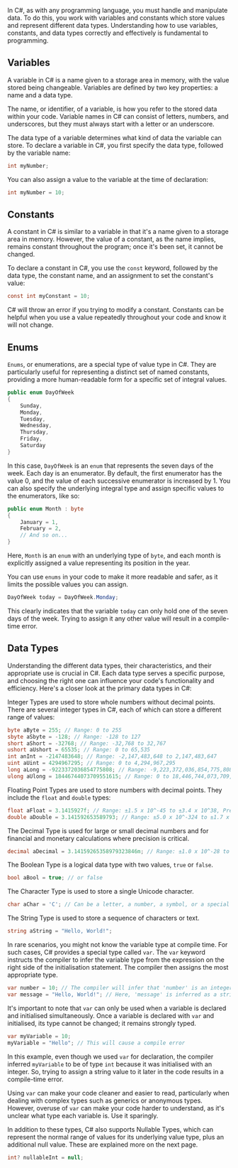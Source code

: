 In C#, as with any programming language, you must handle and manipulate data. To do this, you work with variables and constants which store values and represent different data types. Understanding how to use variables, constants, and data types correctly and effectively is fundamental to programming.

## Variables

A variable in C# is a name given to a storage area in memory, with the value stored being changeable. Variables are defined by two key properties: a name and a data type.

The name, or identifier, of a variable, is how you refer to the stored data within your code. Variable names in C# can consist of letters, numbers, and underscores, but they must always start with a letter or an underscore.

The data type of a variable determines what kind of data the variable can store. To declare a variable in C#, you first specify the data type, followed by the variable name:

```csharp
int myNumber;
```

You can also assign a value to the variable at the time of declaration:

```csharp
int myNumber = 10;
```

## Constants

A constant in C# is similar to a variable in that it's a name given to a storage area in memory. However, the value of a constant, as the name implies, remains constant throughout the program; once it's been set, it cannot be changed.

To declare a constant in C#, you use the `const` keyword, followed by the data type, the constant name, and an assignment to set the constant's value:

```csharp
const int myConstant = 10;
```

C# will throw an error if you trying to modify a constant. Constants can be helpful when you use a value repeatedly throughout your code and know it will not change.

## Enums

`Enums`, or enumerations, are a special type of value type in C#. They are particularly useful for representing a distinct set of named constants, providing a more human-readable form for a specific set of integral values.

```csharp
public enum DayOfWeek 
{
    Sunday,
    Monday,
    Tuesday,
    Wednesday,
    Thursday,
    Friday,
    Saturday
}
```

In this case, `DayOfWeek` is an `enum` that represents the seven days of the week. Each day is an enumerator. By default, the first enumerator has the value 0, and the value of each successive enumerator is increased by 1. You can also specify the underlying integral type and assign specific values to the enumerators, like so:

```csharp
public enum Month : byte
{
    January = 1,
    February = 2,
    // And so on...
}
```

Here, `Month` is an `enum` with an underlying type of `byte`, and each month is explicitly assigned a value representing its position in the year.

You can use `enums` in your code to make it more readable and safer, as it limits the possible values you can assign.

```csharp
DayOfWeek today = DayOfWeek.Monday;
```

This clearly indicates that the variable `today` can only hold one of the seven days of the week. Trying to assign it any other value will result in a compile-time error.

## Data Types

Understanding the different data types, their characteristics, and their appropriate use is crucial in C#. Each data type serves a specific purpose, and choosing the right one can influence your code's functionality and efficiency. Here's a closer look at the primary data types in C#:

Integer Types are used to store whole numbers without decimal points. There are several integer types in C#, each of which can store a different range of values:

```csharp
byte aByte = 255; // Range: 0 to 255
sbyte aSbyte = -128; // Range: -128 to 127
short aShort = -32768; // Range: -32,768 to 32,767
ushort aUshort = 65535; // Range: 0 to 65,535
int anInt = -2147483648; // Range: -2,147,483,648 to 2,147,483,647
uint aUint = 4294967295; // Range: 0 to 4,294,967,295
long aLong = -9223372036854775808; // Range: -9,223,372,036,854,775,808 to 9,223,372,036,854,775,807
ulong aUlong = 18446744073709551615; // Range: 0 to 18,446,744,073,709,551,615
```

Floating Point Types are used to store numbers with decimal points. They include the `float` and `double` types:

```csharp
float aFloat = 3.1415927f; // Range: ±1.5 x 10^-45 to ±3.4 x 10^38, Precision: 7 digits
double aDouble = 3.141592653589793; // Range: ±5.0 x 10^-324 to ±1.7 x 10^308, Precision: 15-16 digits
```

The Decimal Type is used for large or small decimal numbers and for financial and monetary calculations where precision is critical.

```csharp
decimal aDecimal = 3.14159265358979323846m; // Range: ±1.0 x 10^-28 to ±7.9 x 10^28, Precision: 28-29 digits
```

The Boolean Type is a logical data type with two values, `true` or `false`.

```csharp
bool aBool = true; // or false
```

The Character Type is used to store a single Unicode character.

```csharp
char aChar = 'C'; // Can be a letter, a number, a symbol, or a special character like a newline (`\n`) or a tab (`\t`)
```

The String Type is used to store a sequence of characters or text.

```csharp
string aString = "Hello, World!";
```

In rare scenarios, you might not know the variable type at compile time. For such cases, C# provides a special type called `var`. The `var` keyword instructs the compiler to infer the variable type from the expression on the right side of the initialisation statement. The compiler then assigns the most appropriate type.

```csharp
var number = 10; // The compiler will infer that 'number' is an integer
var message = "Hello, World!"; // Here, 'message' is inferred as a string
```

It's important to note that `var` can only be used when a variable is declared and initialised simultaneously. Once a variable is declared with `var` and initialised, its type cannot be changed; it remains strongly typed.

```csharp
var myVariable = 10;
myVariable = "Hello"; // This will cause a compile error
```

In this example, even though we used `var` for declaration, the compiler inferred `myVariable` to be of type `int` because it was initialised with an integer. So, trying to assign a string value to it later in the code results in a compile-time error.

Using `var` can make your code cleaner and easier to read, particularly when dealing with complex types such as generics or anonymous types. However, overuse of `var` can make your code harder to understand, as it's unclear what type each variable is. Use it sparingly.

In addition to these types, C# also supports Nullable Types, which can represent the normal range of values for its underlying value type, plus an additional null value. These are explained more on the next page.

```csharp
int? nullableInt = null;
```